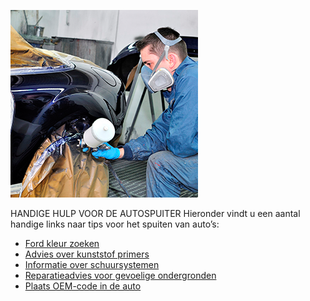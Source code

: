 ![car-spray-paint.png](img/car-spray-paint.png)

HANDIGE HULP VOOR DE AUTOSPUITER
Hieronder vindt u een aantal handige links naar tips voor het spuiten van auto’s:

- [Ford kleur zoeken](//ppg-info.com/data/upload/document/464809990_MM_Ford_Colour_Codes_2001_to_2011.pdf)
- [Advies over kunststof primers](http://www.ppg-info.com/data/upload/document/-643974688_Kunststofaflaksysteem.pdf)
- [Informatie over schuursystemen](http://www.ppg-info.com/data/upload/document/1557288894_2%20SchuurMM-2011.pdf)
- [Reparatieadvies voor gevoelige ondergronden](http://www.ppg-info.com/data/upload/document/2076129004_Reparatieadvies%20voor%20gevoelige%20ondergronden.pdf)
- [Plaats OEM-code in de auto](http://www.ppg-info.com/data/upload/document/-1384996263_MaxMeyer_OEM_Color_Code_Locations_By_Model_With_Labels.pdf)
